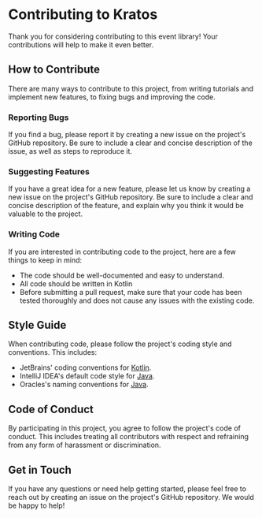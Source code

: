 # Contributing to Kratos

Thank you for considering contributing to this event library! Your contributions will help to make
it even better.

## How to Contribute

There are many ways to contribute to this project, from writing tutorials and implement new features, to fixing bugs
and improving the code.

### Reporting Bugs

If you find a bug, please report it by creating a new issue on the project's GitHub repository. Be sure to include a
clear and concise description of the issue, as well as steps to reproduce it.

### Suggesting Features

If you have a great idea for a new feature, please let us know by creating a new issue on the project's GitHub
repository. Be sure to include a clear and concise description of the feature, and explain why you think it would be
valuable to the project.

### Writing Code

If you are interested in contributing code to the project, here are a few things to keep in mind:

- The code should be well-documented and easy to understand.
- All code should be written in Kotlin
- Before submitting a pull request, make sure that your code has been tested thoroughly and does not cause any issues
  with the existing code.

## Style Guide

When contributing code, please follow the project's coding style and conventions. This includes:

- JetBrains' coding conventions for [Kotlin](https://kotlinlang.org/docs/coding-conventions.html).
- IntelliJ IDEA's default code style for [Java](https://www.jetbrains.com/help/idea/code-style-java.html).
- Oracles's naming conventions
  for [Java](https://www.oracle.com/java/technologies/javase/codeconventions-namingconventions.html).

## Code of Conduct

By participating in this project, you agree to follow the project's code of conduct. This includes treating all
contributors with respect and refraining from any form of harassment or discrimination.

## Get in Touch

If you have any questions or need help getting started, please feel free to reach out by creating an issue on the
project's GitHub repository. We would be happy to help!
